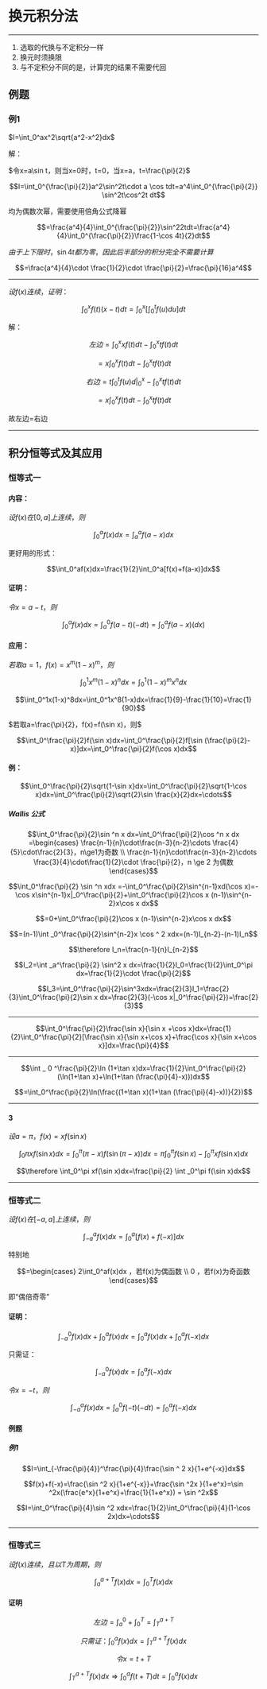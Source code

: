 # 换元积分法

---
1. 选取的代换与不定积分一样
2. 换元时须换限
3. 与不定积分不同的是，计算完的结果不需要代回

## 例题

### 例1

$I=\int_0^ax^2\sqrt{a^2-x^2}dx$

解：

$令x=a\sin t，则当x=0时，t=0，当x=a，t=\frac{\pi}{2}$

$$I=\int_0^{\frac{\pi}{2}}a^2\sin^2t\cdot a \cos tdt=a^4\int_0^{\frac{\pi}{2}} \sin^2t\cos^2t dt$$

均为偶数次幂，需要使用倍角公式降幂

$$=\frac{a^4}{4}\int_0^{\frac{\pi}{2}}\sin^22tdt=\frac{a^4}{4}\int_0^{\frac{\pi}{2}}\frac{1-\cos 4t}{2}dt$$

$由于上下限时，\sin 4t都为零，因此后半部分的积分完全不需要计算$

$$=\frac{a^4}{4}\cdot \frac{1}{2}\cdot \frac{\pi}{2}=\frac{\pi}{16}a^4$$

---

$设f(x)连续，证明：$

$$\int _0^xf(t)(x-t)dt=\int _0 ^ x[\int_0^tf(u)du]dt$$

解：

$$左边=\int_ 0 ^ xxf(t)dt-\int_0^xtf(t)dt$$

$$=x\int_ 0 ^ xf(t)dt-\int_0^xtf(t)dt$$

$$右边=t\int_0^tf(u)d|_0^x-\int_0^xtf(t)dt$$

$$=x\int_0^xf(t)dt-\int_0^xtf(t)dt$$

故左边=右边

---

## 积分恒等式及其应用

### 恒等式一

#### 内容：

$设f(x)在[0,a]上连续，则$

$$\int_0^af(x)dx=\int_a^af(a-x)dx$$

更好用的形式：

$$\int_0^af(x)dx=\frac{1}{2}\int_0^a[f(x)+f(a-x)]dx$$

#### 证明：

$令x=a-t，则$

$$\int_0^af(x)dx=\int _a^0f(a-t)(-dt) = \int_0^af(a-x)(dx)$$

#### 应用：

$若取a=1，f(x)=x^m(1-x)^m，则$

$$\int_0^1x^m(1-x)^ndx=\int_0^1(1-x)^mx^ndx$$

$$\int_0^1x(1-x)^8dx=\int_0^1x^8(1-x)dx=\frac{1}{9}-\frac{1}{10}=\frac{1}{90}$$

$若取a=\frac{\pi}{2}，f(x)=f(\sin x)，则$

$$\int_0^\frac{\pi}{2}f(\sin x)dx=\int_0^\frac{\pi}{2}f[\sin (\frac{\pi}{2}-x)]dx=\int_0^\frac{\pi}{2}f(\cos x)dx$$

#### 例：

$$\int_0^\frac{\pi}{2}\sqrt{1-\sin x}dx=\int_0^\frac{\pi}{2}\sqrt{1-\cos x}dx=\int_0^\frac{\pi}{2}\sqrt{2}\sin \frac{x}{2}dx=\cdots$$

##### Wallis 公式

$$\int_0^\frac{\pi}{2}\sin ^n x dx=\int_0^\frac{\pi}{2}\cos ^n x dx =\begin{cases}
\frac{n-1}{n}\cdot\frac{n-3}{n-2}\cdots \frac{4}{5}\cdot\frac{2}{3}，n\ge1为奇数 \\
\frac{n-1}{n}\cdot\frac{n-3}{n-2}\cdots \frac{3}{4}\cdot\frac{1}{2}\cdot \frac{\pi}{2}，n \ge 2 为偶数
\end{cases}$$

$$\int_0^\frac{\pi}{2} \sin ^n xdx =-\int_0^\frac{\pi}{2}\sin^{n-1}xd(\cos x)=-\cos x\sin^{n-1}x|_0^\frac{\pi}{2}+\int_0^\frac{\pi}{2}\cos x (n-1)\sin^{n-2}x\cos x dx$$

$$=0+\int_0^\frac{\pi}{2}\cos x (n-1)\sin^{n-2}x\cos x dx$$

$$=(n-1)\int _0^\frac{\pi}{2}\sin^{n-2}x \cos ^ 2 xdx=(n-1)I_{n-2}-(n-1)I_n$$

$$\therefore I_n=\frac{n-1}{n}I_{n-2}$$

$$I_2=\int _a^\frac{\pi}{2} \sin^2 x dx=\frac{1}{2}I_0=\frac{1}{2}\int_0^\pi dx=\frac{1}{2}\cdot \frac{\pi}{2}$$

$$I_3=\int_0^\frac{\pi}{2}\sin^3xdx=\frac{2}{3}I_1=\frac{2}{3}\int_0^\frac{\pi}{2}\sin x dx=\frac{2}{3}(-\cos x|_0^\frac{\pi}{2})=\frac{2}{3}$$

---

$$\int_0^\frac{\pi}{2}\frac{\sin x}{\sin x +\cos x}dx=\frac{1}{2}\int_0^\frac{\pi}{2}[\frac{\sin x}{\sin x+\cos x}+\frac{\cos x}{\sin x+\cos x}]dx=\frac{\pi}{4}$$

---

$$\int _ 0 ^\frac{\pi}{2}\ln (1+\tan x)dx=\frac{1}{2}\int_0^\frac{\pi}{2}(\ln(1+\tan x)+\ln(1+\tan (\frac{\pi}{4}-x)))dx$$

$$=\int_0^\frac{\pi}{2}\ln(\frac{(1+\tan x)(1+\tan (\frac{\pi}{4}-x))}{2})$$

---

#### 3

$设a=\pi，f(x)=xf(\sin x)$

$$\int _ 0 \pi xf(\sin x)dx=\int_0^\pi (\pi - x)f(\sin(\pi - x))dx=\pi \int_0^\pi f(\sin x)-\int_0^\pi x f(\sin x)dx$$

$$\therefore \int_0^\pi xf(\sin x)dx=\frac{\pi}{2} \int _0^\pi f(\sin x)dx$$

---

### 恒等式二

$设f(x)在[-a,a]上连续，则$

$$\int_{-a}^af(x)dx=\int_0^a[f(x)+f(-x)]dx$$

特别地

$$=\begin{cases}
2\int_0^af(x)dx ，若f(x)为偶函数 \\
0 ，若f(x)为奇函数
\end{cases}$$

即“偶倍奇零”

#### 证明：

$$\int_{-a}^0 f(x)dx+\int_0^af(x)dx=\int _0 ^a f(x)dx+\int_0^af(-x)dx$$

只需证：

$$\int_{-a}^0f(x)dx=\int_0^af(-x)dx$$

$令x=-t，则$

$$\int_{-a}^af(x)dx=\int_a^0f(-t)(-dt)=\int_0^af(-x)dx$$

#### 例题

##### 例1

$$I=\int_{-\frac{\pi}{4}}^\frac{\pi}{4}\frac{\sin ^ 2 x}{1+e^{-x}}dx$$

$$f(x)+f(-x)=\frac{\sin ^2 x}{1+e^{-x}}+\frac{\sin ^2x }{1+e^x}=\sin ^2x(\frac{e^x}{1+e^x}+\frac{1}{1+e^x}) = \sin ^2x$$

$$I=\int_0^\frac{\pi}{4}\sin ^2 xdx=\frac{1}{2}\int_0^\frac{\pi}{4}(1-\cos 2x)dx=\cdots$$

---

### 恒等式三

$设f(x)连续，且以T为周期，则$

$$\int_a^{a+T}f(x)dx=\int_0^Tf(x)dx$$

#### 证明

$$左边=\int_a^0+\int_0^T=\int_T^{a+T}$$

$$只需证：\int_0^af(x)dx=\int_T^{a+T}f(x)dx$$

$$令x=t+T$$

$$\int_T^{a+T}f(x)dx\Rightarrow \int_0^af(t+T)dt=\int_0^af(x)dx$$
